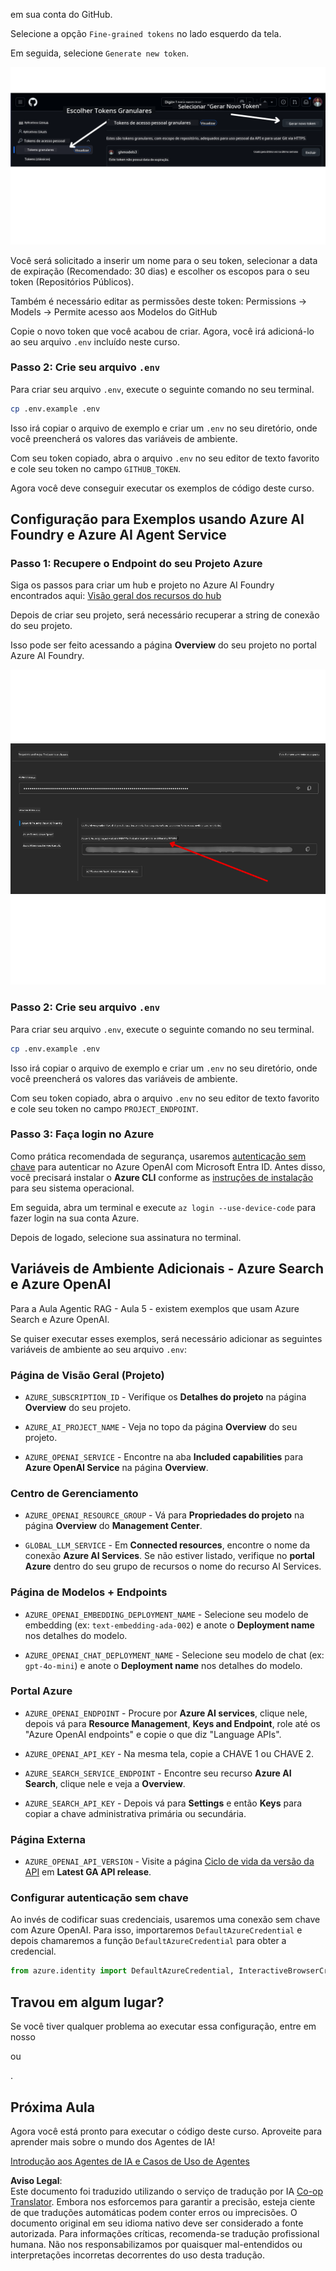 <!--
CO_OP_TRANSLATOR_METADATA:
{
  "original_hash": "76945069b52a49cd0432ae3e0b0ba22e",
  "translation_date": "2025-07-12T07:48:53+00:00",
  "source_file": "00-course-setup/README.md",
  "language_code": "br"
}
-->
em sua conta do GitHub.

Selecione a opção `Fine-grained tokens` no lado esquerdo da tela.

Em seguida, selecione `Generate new token`.

![Generate Token](../../../translated_images/generate-token.9748d7585dd004cb4119b5aac724baff49c3a85791701b5e8ba3274b037c5b66.br.png)

Você será solicitado a inserir um nome para o seu token, selecionar a data de expiração (Recomendado: 30 dias) e escolher os escopos para o seu token (Repositórios Públicos).

Também é necessário editar as permissões deste token: Permissions -> Models -> Permite acesso aos Modelos do GitHub

Copie o novo token que você acabou de criar. Agora, você irá adicioná-lo ao seu arquivo `.env` incluído neste curso.

### Passo 2: Crie seu arquivo `.env`

Para criar seu arquivo `.env`, execute o seguinte comando no seu terminal.

```bash
cp .env.example .env
```

Isso irá copiar o arquivo de exemplo e criar um `.env` no seu diretório, onde você preencherá os valores das variáveis de ambiente.

Com seu token copiado, abra o arquivo `.env` no seu editor de texto favorito e cole seu token no campo `GITHUB_TOKEN`.

Agora você deve conseguir executar os exemplos de código deste curso.

## Configuração para Exemplos usando Azure AI Foundry e Azure AI Agent Service

### Passo 1: Recupere o Endpoint do seu Projeto Azure

Siga os passos para criar um hub e projeto no Azure AI Foundry encontrados aqui: [Visão geral dos recursos do hub](https://learn.microsoft.com/en-us/azure/ai-foundry/concepts/ai-resources)

Depois de criar seu projeto, será necessário recuperar a string de conexão do seu projeto.

Isso pode ser feito acessando a página **Overview** do seu projeto no portal Azure AI Foundry.

![Project Connection String](../../../translated_images/project-endpoint.8cf04c9975bbfbf18f6447a599550edb052e52264fb7124d04a12e6175e330a5.br.png)

### Passo 2: Crie seu arquivo `.env`

Para criar seu arquivo `.env`, execute o seguinte comando no seu terminal.

```bash
cp .env.example .env
```

Isso irá copiar o arquivo de exemplo e criar um `.env` no seu diretório, onde você preencherá os valores das variáveis de ambiente.

Com seu token copiado, abra o arquivo `.env` no seu editor de texto favorito e cole seu token no campo `PROJECT_ENDPOINT`.

### Passo 3: Faça login no Azure

Como prática recomendada de segurança, usaremos [autenticação sem chave](https://learn.microsoft.com/azure/developer/ai/keyless-connections?tabs=csharp%2Cazure-cli?WT.mc_id=academic-105485-koreyst) para autenticar no Azure OpenAI com Microsoft Entra ID. Antes disso, você precisará instalar o **Azure CLI** conforme as [instruções de instalação](https://learn.microsoft.com/cli/azure/install-azure-cli?WT.mc_id=academic-105485-koreyst) para seu sistema operacional.

Em seguida, abra um terminal e execute `az login --use-device-code` para fazer login na sua conta Azure.

Depois de logado, selecione sua assinatura no terminal.

## Variáveis de Ambiente Adicionais - Azure Search e Azure OpenAI

Para a Aula Agentic RAG - Aula 5 - existem exemplos que usam Azure Search e Azure OpenAI.

Se quiser executar esses exemplos, será necessário adicionar as seguintes variáveis de ambiente ao seu arquivo `.env`:

### Página de Visão Geral (Projeto)

- `AZURE_SUBSCRIPTION_ID` - Verifique os **Detalhes do projeto** na página **Overview** do seu projeto.

- `AZURE_AI_PROJECT_NAME` - Veja no topo da página **Overview** do seu projeto.

- `AZURE_OPENAI_SERVICE` - Encontre na aba **Included capabilities** para **Azure OpenAI Service** na página **Overview**.

### Centro de Gerenciamento

- `AZURE_OPENAI_RESOURCE_GROUP` - Vá para **Propriedades do projeto** na página **Overview** do **Management Center**.

- `GLOBAL_LLM_SERVICE` - Em **Connected resources**, encontre o nome da conexão **Azure AI Services**. Se não estiver listado, verifique no **portal Azure** dentro do seu grupo de recursos o nome do recurso AI Services.

### Página de Modelos + Endpoints

- `AZURE_OPENAI_EMBEDDING_DEPLOYMENT_NAME` - Selecione seu modelo de embedding (ex: `text-embedding-ada-002`) e anote o **Deployment name** nos detalhes do modelo.

- `AZURE_OPENAI_CHAT_DEPLOYMENT_NAME` - Selecione seu modelo de chat (ex: `gpt-4o-mini`) e anote o **Deployment name** nos detalhes do modelo.

### Portal Azure

- `AZURE_OPENAI_ENDPOINT` - Procure por **Azure AI services**, clique nele, depois vá para **Resource Management**, **Keys and Endpoint**, role até os "Azure OpenAI endpoints" e copie o que diz "Language APIs".

- `AZURE_OPENAI_API_KEY` - Na mesma tela, copie a CHAVE 1 ou CHAVE 2.

- `AZURE_SEARCH_SERVICE_ENDPOINT` - Encontre seu recurso **Azure AI Search**, clique nele e veja a **Overview**.

- `AZURE_SEARCH_API_KEY` - Depois vá para **Settings** e então **Keys** para copiar a chave administrativa primária ou secundária.

### Página Externa

- `AZURE_OPENAI_API_VERSION` - Visite a página [Ciclo de vida da versão da API](https://learn.microsoft.com/en-us/azure/ai-services/openai/api-version-deprecation#latest-ga-api-release) em **Latest GA API release**.

### Configurar autenticação sem chave

Ao invés de codificar suas credenciais, usaremos uma conexão sem chave com Azure OpenAI. Para isso, importaremos `DefaultAzureCredential` e depois chamaremos a função `DefaultAzureCredential` para obter a credencial.

```python
from azure.identity import DefaultAzureCredential, InteractiveBrowserCredential
```

## Travou em algum lugar?

Se você tiver qualquer problema ao executar essa configuração, entre em nosso

ou

.

## Próxima Aula

Agora você está pronto para executar o código deste curso. Aproveite para aprender mais sobre o mundo dos Agentes de IA!

[Introdução aos Agentes de IA e Casos de Uso de Agentes](../01-intro-to-ai-agents/README.md)

**Aviso Legal**:  
Este documento foi traduzido utilizando o serviço de tradução por IA [Co-op Translator](https://github.com/Azure/co-op-translator). Embora nos esforcemos para garantir a precisão, esteja ciente de que traduções automáticas podem conter erros ou imprecisões. O documento original em seu idioma nativo deve ser considerado a fonte autorizada. Para informações críticas, recomenda-se tradução profissional humana. Não nos responsabilizamos por quaisquer mal-entendidos ou interpretações incorretas decorrentes do uso desta tradução.